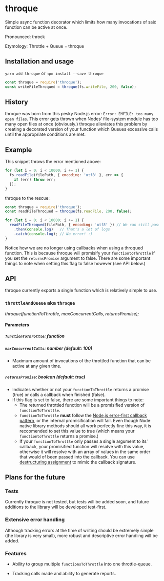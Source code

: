 # throque

Simple async function decorator which limits how many invocations of said function can be active at once.

Pronounced: throck

Etymology: Throttle + Queue = throque

## Installation and usage

`yarn add throque` or `npm install --save throque`

```javascript
const throque = require('throque');
const writeFileThroqued = throque(fs.writeFile, 200, false);
```

## History

throque was born from this pesky Node.js error: `Error: EMFILE: too many open files`. This error gets thrown when Nodes' file-system module has too many open files at once (obviously.) throque alleviates this problem by creating a decorated version of your function which Queues excessive calls until the appropriate conditions are met.

## Example

This snippet throws the error mentioned above:

```javascript
for (let i = 0; i < 10000; i += 1) {
  fs.readFile(filePath, { encoding: 'utf8' }, err => {
    if (err) throw err;
  });
}
```

throque to the rescue:

```javascript
const throque = require('throque');
const readFileThroqued = throque(fs.readFile, 200, false);

for (let i = 0; i < 10000; i += 1) {
  readFileThroqued(filePath, { encoding: 'utf8' }) // We can still pass the same arguments to fs.readFile (but not the callback)
    .then(console.log)   // That's a lot of logs
    .catch(console.log); // No error! :)
}
```

Notice how we are no longer using callbacks when using a throqued function. This is because throque will promisify your `functiontoThrottle` if you set the `returnsPromise` argument to false. There are some important things to note when setting this flag to false however (see API below.)

## API

throque currently exports a single function which is relatively simple to use.

### `throttleAndQueue` aka `throque`

_throque(functionToThrottle, maxConcurrentCalls, returnsPromise);_

#### Parameters

##### `functionToThrottle`: function

##### `maxConcurrentCalls`: number (default: 100)

* Maximum amount of invocations of the throttled function that can be active at any given time.

##### `returnsPromise`: boolean (default: true)

* Indicates whether or not your `functionToThrottle` returns a promise (true) or calls a callback when finished (false).
* If this flag is set to false, there are some important things to note:
  * The returned throttled function will be a promisified version of `functionToThrottle`.
  * `functionToThrottle` **must** follow the [Node.js error-first callback pattern](http://fredkschott.com/post/2014/03/understanding-error-first-callbacks-in-node-js/), or the internal promisification will fail. Even though Node native library methods should all work perfectly fine this way, it is reccomended to set this value to true (which means your `functiontoThrottle` returns a promise.)
  * If your `functionToThrottle` only passes a single argument to its' callback, your promisified function will resolve with this value, otherwise it will resolve with an array of values in the same order that would of been passed into the callback. You can use [destructuring assignment](https://developer.mozilla.org/en-US/docs/Web/JavaScript/Reference/Operators/Destructuring_assignment) to mimic the callback signature.

## Plans for the future

### Tests

Currently throque is not tested, but tests will be added soon, and future additions to the library will be developed test-first.

### Extensive error handling

Although tracking errors at the time of writing should be extremely simple (the library is very small), more robust and descriptive error handling will be added.

### Features

* Ability to group multiple `functionsToThrottle` into one throttle-queue.

* Tracking calls made and ability to generate reports.
